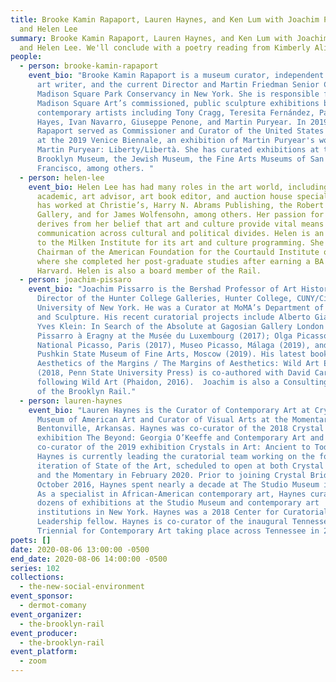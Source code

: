 ```yaml
---
title: Brooke Kamin Rapaport, Lauren Haynes, and Ken Lum with Joachim Pissarro
  and Helen Lee
summary: Brooke Kamin Rapaport, Lauren Haynes, and Ken Lum with Joachim Pissarro
  and Helen Lee. We'll conclude with a poetry reading from Kimberly Alidio.
people:
  - person: brooke-kamin-rapaport
    event_bio: "Brooke Kamin Rapaport is a museum curator, independent curator, and
      art writer, and the current Director and Martin Friedman Senior Curator at
      Madison Square Park Conservancy in New York. She is responsible for
      Madison Square Art’s commissioned, public sculpture exhibitions by
      contemporary artists including Tony Cragg, Teresita Fernández, Paula
      Hayes, Ivan Navarro, Giuseppe Penone, and Martin Puryear. In 2019,
      Rapaport served as Commissioner and Curator of the United States Pavilion
      at the 2019 Venice Biennale, an exhibition of Martin Puryear's work,
      Martin Puryear: Liberty/Libertà. She has curated exhibitions at the
      Brooklyn Museum, the Jewish Museum, the Fine Arts Museums of San
      Francisco, among others. "
  - person: helen-lee
    event_bio: Helen Lee has had many roles in the art world, including collector,
      academic, art advisor, art book editor, and auction house specialist. She
      has worked at Christie’s, Harry N. Abrams Publishing, the Robert Miller
      Gallery, and for James Wolfensohn, among others. Her passion for the arts
      derives from her belief that art and culture provide vital means of
      communication across cultural and political divides. Helen is an advisor
      to the Milken Institute for its art and culture programming. She is the
      Chairman of the American Foundation for the Courtauld Institute of Art,
      where she completed her post-graduate studies after earning a BA from
      Harvard. Helen is also a board member of the Rail.
  - person: joachim-pissaro
    event_bio: "Joachim Pissarro is the Bershad Professor of Art History and
      Director of the Hunter College Galleries, Hunter College, CUNY/City
      University of New York. He was a Curator at MoMA’s Department of Painting
      and Sculpture. His recent curatorial projects include Alberto Giacometti |
      Yves Klein: In Search of the Absolute at Gagosian Gallery London (2016);
      Pissarro à Eragny at the Musée du Luxembourg (2017); Olga Picasso, Musée
      National Picasso, Paris (2017), Museo Picasso, Málaga (2019), and the
      Pushkin State Museum of Fine Arts, Moscow (2019). His latest book
      Aesthetics of the Margins / The Margins of Aesthetics: Wild Art Explained
      (2018, Penn State University Press) is co-authored with David Carrier,
      following Wild Art (Phaidon, 2016).  Joachim is also a Consulting Editor
      of the Brooklyn Rail."
  - person: lauren-haynes
    event_bio: "Lauren Haynes is the Curator of Contemporary Art at Crystal Bridges
      Museum of American Art and Curator of Visual Arts at the Momentary in
      Bentonville, Arkansas. Haynes was co-curator of the 2018 Crystal Bridges’
      exhibition The Beyond: Georgia O’Keeffe and Contemporary Art and is
      co-curator of the 2019 exhibition Crystals in Art: Ancient to Today.
      Haynes is currently leading the curatorial team working on the forthcoming
      iteration of State of the Art, scheduled to open at both Crystal Bridges
      and the Momentary in February 2020. Prior to joining Crystal Bridges in
      October 2016, Haynes spent nearly a decade at The Studio Museum in Harlem.
      As a specialist in African-American contemporary art, Haynes curated
      dozens of exhibitions at the Studio Museum and contemporary art
      institutions in New York. Haynes was a 2018 Center for Curatorial
      Leadership fellow. Haynes is co-curator of the inaugural Tennessee
      Triennial for Contemporary Art taking place across Tennessee in 2021. "
poets: []
date: 2020-08-06 13:00:00 -0500
end_date: 2020-08-06 14:00:00 -0500
series: 102
collections:
  - the-new-social-environment
event_sponsor:
  - dermot-comany
event_organizer:
  - the-brooklyn-rail
event_producer:
  - the-brooklyn-rail
event_platform:
  - zoom
---
```

